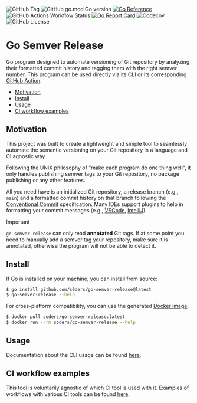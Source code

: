 ![GitHub Tag](https://img.shields.io/github/v/tag/s0ders/go-semver-release?label=Version&color=bb33ff) 
![GitHub go.mod Go version](https://img.shields.io/github/go-mod/go-version/s0ders/go-semver-release)
[![Go Reference](https://pkg.go.dev/badge/github.com/s0ders/go-semver-release.svg)](https://pkg.go.dev/github.com/s0ders/go-semver-release/v2)
![GitHub Actions Workflow Status](https://img.shields.io/github/actions/workflow/status/s0ders/go-semver-release/main.yaml?label=CI)
[![Go Report Card](https://goreportcard.com/badge/github.com/s0ders/go-semver-release/v2)](https://goreportcard.com/report/github.com/s0ders/go-semver-release/v2) 
![Codecov](https://img.shields.io/codecov/c/github/s0ders/go-semver-release?label=Coverage) 
![GitHub License](https://img.shields.io/github/license/s0ders/go-semver-release?label=License)

# Go Semver Release

Go program designed to automate versioning of Git repository by analyzing their formatted commit history and tagging 
them with the right semver number. This program can be used directly via its CLI or its corresponding 
[GitHub Action](https://github.com/marketplace/actions/go-semver-release).

<ul>
    <li><a href="#Motivation">Motivation</a></li>
    <li><a href="#Install">Install</a></li>
    <li><a href="#Usage">Usage</a></li>
    <li><a href="#ci-workflow-examples">CI workflow examples</a></li>
</ul>

## Motivation

This project was built to create a lightweight and simple tool to seamlessly automate the semantic versioning on your 
Git repository in a language and CI agnostic way.

Following the UNIX philosophy of "make each program do one thing well", it only handles publishing semver tags to your 
Git repository, no package publishing or any other features. 

All you need have is an initialized Git repository, a release branch (e.g., `main`) and a formatted commit history on 
that branch following the [Conventional Commit](https://www.conventionalcommits.org/en/v1.0.0/) specification. Many IDEs
support plugins to help in formatting your commit messages (e.g., [VSCode](https://marketplace.visualstudio.com/items?itemName=vivaxy.vscode-conventional-commits), [IntelliJ](https://plugins.jetbrains.com/plugin/13389-conventional-commit)).

> [!IMPORTANT]
> `go-semver-release` can only read **annotated** Git tags. If at some point you need to manually add a semver tag your
> repository, make sure it is annotated, otherwise the program will not be able to detect it.

## Install

If [Go](https://go.dev) is installed on your machine, you can install from source:

```bash
$ go install github.com/s0ders/go-semver-release@latest
$ go-semver-release --help
```

For cross-platform compatibility, you can use the generated [Docker image](https://hub.docker.com/r/soders/go-semver-release/tags):

```bash
$ docker pull soders/go-semver-release:latest
$ docker run --rm soders/go-semver-release --help
```

## Usage

Documentation about the CLI usage can be found [here](docs/usage.md).

## CI workflow examples

This tool is voluntarily agnostic of which CI tool is used with it. Examples of workflows with various CI tools can be found [here](docs/workflows.md).
